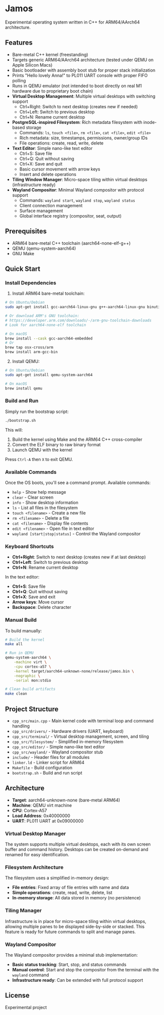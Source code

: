 # Jamos
Experimental operating system written in C++ for ARM64/AArch64 architecture.

## Features
- Bare-metal C++ kernel (freestanding)
- Targets generic ARM64/AArch64 architecture (tested under QEMU on Apple Silicon Macs)
- Basic bootloader with assembly boot stub for proper stack initialization
- Prints "Hello lovely Anna!" to PL011 UART console with proper FIFO polling
- Runs in QEMU emulator (not intended to boot directly on real M1 hardware due to proprietary boot chain)
- **Virtual Desktop Management**: Multiple virtual desktops with switching support
  - Ctrl+Right: Switch to next desktop (creates new if needed)
  - Ctrl+Left: Switch to previous desktop
  - Ctrl+N: Rename current desktop
- **PostgreSQL-inspired Filesystem**: Rich metadata filesystem with inode-based storage
  - Commands: `ls`, `touch <file>`, `rm <file>`, `cat <file>`, `edit <file>`
  - Rich metadata: size, timestamps, permissions, owner/group IDs
  - File operations: create, read, write, delete
- **Text Editor**: Simple nano-like text editor
  - Ctrl+S: Save file
  - Ctrl+Q: Quit without saving
  - Ctrl+X: Save and quit
  - Basic cursor movement with arrow keys
  - Insert and delete operations
- **Tiling Window Manager**: Micro-space tiling within virtual desktops (infrastructure ready)
- **Wayland Compositor**: Minimal Wayland compositor with protocol support
  - Commands: `wayland start`, `wayland stop`, `wayland status`
  - Client connection management
  - Surface management
  - Global interface registry (compositor, seat, output)

## Prerequisites
- ARM64 bare-metal C++ toolchain (aarch64-none-elf-g++)
- QEMU (qemu-system-aarch64)
- GNU Make

## Quick Start

### Install Dependencies

1. Install ARM64 bare-metal toolchain:
```bash
# On Ubuntu/Debian
sudo apt-get install gcc-aarch64-linux-gnu g++-aarch64-linux-gnu binutils-aarch64-linux-gnu

# Or download ARM's GNU toolchain:
# https://developer.arm.com/downloads/-/arm-gnu-toolchain-downloads
# Look for aarch64-none-elf toolchain

# On macOS
brew install --cask gcc-aarch64-embedded
# Or
brew tap osx-cross/arm
brew install arm-gcc-bin
```

2. Install QEMU:
```bash
# On Ubuntu/Debian
sudo apt-get install qemu-system-aarch64

# On macOS
brew install qemu
```

### Build and Run

Simply run the bootstrap script:
```bash
./bootstrap.sh
```

This will:
1. Build the kernel using Make and the ARM64 C++ cross-compiler
2. Convert the ELF binary to raw binary format
3. Launch QEMU with the kernel

Press `Ctrl-A` then `X` to exit QEMU.

### Available Commands

Once the OS boots, you'll see a command prompt. Available commands:

- `help` - Show help message
- `clear` - Clear screen
- `info` - Show desktop information
- `ls` - List all files in the filesystem
- `touch <filename>` - Create a new file
- `rm <filename>` - Delete a file
- `cat <filename>` - Display file contents
- `edit <filename>` - Open file in text editor
- `wayland [start|stop|status]` - Control the Wayland compositor

### Keyboard Shortcuts

- **Ctrl+Right**: Switch to next desktop (creates new if at last desktop)
- **Ctrl+Left**: Switch to previous desktop
- **Ctrl+N**: Rename current desktop

In the text editor:
- **Ctrl+S**: Save file
- **Ctrl+Q**: Quit without saving
- **Ctrl+X**: Save and exit
- **Arrow keys**: Move cursor
- **Backspace**: Delete character

### Manual Build

To build manually:
```bash
# Build the kernel
make all

# Run in QEMU
qemu-system-aarch64 \
    -machine virt \
    -cpu cortex-a57 \
    -kernel target/aarch64-unknown-none/release/jamos.bin \
    -nographic \
    -serial mon:stdio

# Clean build artifacts
make clean
```

## Project Structure
- `cpp_src/main.cpp` - Main kernel code with terminal loop and command handling
- `cpp_src/drivers/` - Hardware drivers (UART, keyboard)
- `cpp_src/terminal/` - Virtual desktop management, screen, and tiling
- `cpp_src/filesystem/` - Simplified in-memory filesystem
- `cpp_src/editor/` - Simple nano-like text editor
- `cpp_src/wayland/` - Wayland compositor stub
- `include/` - Header files for all modules
- `linker.ld` - Linker script for ARM64
- `Makefile` - Build configuration
- `bootstrap.sh` - Build and run script

## Architecture
- **Target**: aarch64-unknown-none (bare-metal ARM64)
- **Machine**: QEMU virt machine
- **CPU**: Cortex-A57
- **Load Address**: 0x40000000
- **UART**: PL011 UART at 0x09000000

### Virtual Desktop Manager
The system supports multiple virtual desktops, each with its own screen buffer and command history. Desktops can be created on-demand and renamed for easy identification.

### Filesystem Architecture
The filesystem uses a simplified in-memory design:
- **File entries**: Fixed array of file entries with name and data
- **Simple operations**: create, read, write, delete, list
- **In-memory storage**: All data stored in memory (no persistence)

### Tiling Manager
Infrastructure is in place for micro-space tiling within virtual desktops, allowing multiple panes to be displayed side-by-side or stacked. This feature is ready for future commands to split and manage panes.

### Wayland Compositor
The Wayland compositor provides a minimal stub implementation:
- **Basic status tracking**: Start, stop, and status commands
- **Manual control**: Start and stop the compositor from the terminal with the `wayland` command
- **Infrastructure ready**: Can be extended with full protocol support

## License
Experimental project
